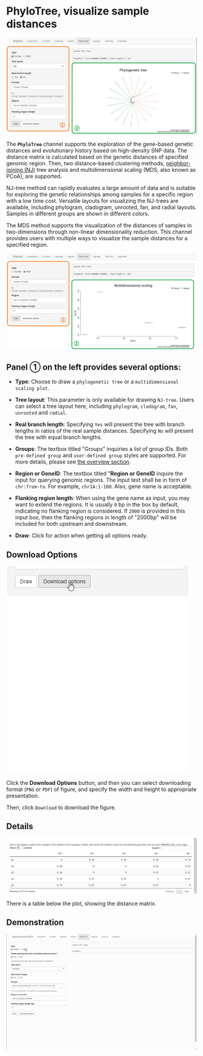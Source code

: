 # PhyloTree, visualize sample distances

![PhyloTree channel](img/PhyloTree-1.jpg)

The **`PhyloTree`** channel supports the exploration of the gene-based genetic distances and evolutionary history based on high-density SNP data. The distance matrix is calculated based on the genetic distances of specified genomic region. Then, two distance-based clustering methods, [neighbor-joining (NJ)](https://en.wikipedia.org/wiki/Neighbor_joining) tree analysis and multidimensional scaling (MDS, also known as PCoA), are supported.

NJ-tree method can rapidly evaluates a large amount of data and is suitable for exploring the genetic relationships among samples for a specific region with a low time cost. Versatile layouts for visualizing the NJ-trees are available, including phylogram, cladogram, unrooted, fan, and radial layouts. Samples in different groups are shown in different colors.

The MDS method supports the visualization of the distances of samples in two-dimensions through non-linear dimensionality reduction. This channel provides users with multiple ways to visualize the sample distances for a specified region.

![MDS of PhyloTree channel](img/PhyloTree-2.jpg)

## Panel ① on the left provides several options:
- **Type**: Choose to draw a `phylogenetic tree` or a `multidimensional scaling plot`.

- **Tree layout**: This parameter is only available for drawing `NJ-tree`. Users can select a tree layout here, including `phylogram`, `cladogram`, `fan`, `unrooted` and `radial`.

- **Real branch length**: Specifying `Yes` will present the tree with branch lengths in ratios of the real sample distances. Specifying `No` will present the tree with equal branch lengths.

- **Groups**: The textbox titled "Groups" inquiries a list of group IDs. Both `pre-defined group` and `user-defined group` styles are supported. For more details, please see [the overview section](channels).

- **Region or GeneID**: The textbox titled "**Region or GeneID** inquire the input for querying genomic regions. The input text shall be in form of `chr:from-to`. For example, `chr1A:1-100`. Also, gene name is acceptable.

- **Flanking region length**: When using the gene name as input, you may want to extend the regions. It is usually `0` bp in the box by default, indicating no flanking region is considered. If `2000` is provided in this input box, then the flanking regions in length of "2000bp" will be included for both upstream and downstream.

- **Draw**: Click for action when getting all options ready.

## Download Options

![Download options](img/Download-options-2.gif)

Click the **Download Options** button, and then you can select downloading format (`PNG` or `PDF`) of figure, and specify the width and height to appropriate presentation.

Then, click `Download` to download the figure.

## Details

![PhyloTree channel](img/PhyloTree-3.jpg)

There is a table below the plot, showing the distance matrix.

## Demonstration

![Demonstration of PhyloTree](img/PhyloTree-0.gif)
